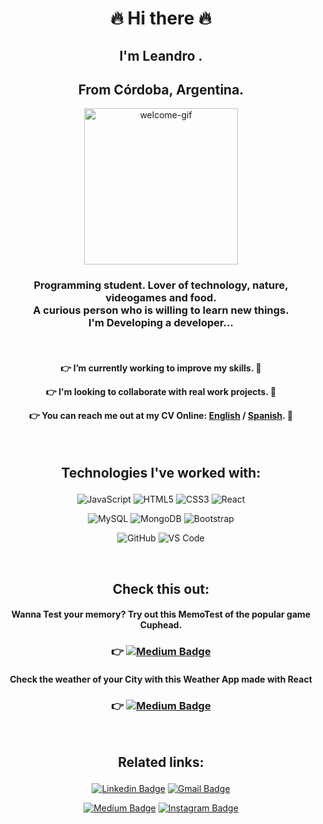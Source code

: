 <span align="center">

# :fire: Hi there :fire:
## I'm Leandro .
## From Córdoba, Argentina.


<p align="center">
  <img width="70%" height="250"  alt="welcome-gif" src="https://chods-cheats.com/uploads/monthly_2018_05/1511987001_profilegif.gif.1ef57615f3308eaf1a07d30312b7a163.gif">
  </p>
  
<h3 align="center">
 Programming student. Lover of technology, nature, videogames and food. <br> A curious person who is willing to learn new things. <br> I'm Developing a developer...
</h3>

  <br>

<h4 align="center">

:point_right: I’m currently working to improve my skills. :hammer:

:point_right: I'm looking to collaborate with real work projects. :wave:

:point_right: You can reach me out at my CV Online: [English](https://lpedicino.github.io/CV-HTML-EN/) / [Spanish](https://lpedicino.github.io/CV-HTML-ES/). :book:

</h4>

<br>

<h2 align="center">

 Technologies I've worked with:
 
</h2>
 

 <span align="center"> 
 
![JavaScript](https://img.shields.io/badge/-JavaScript-black?style=flat-square&logo=javascript)
![HTML5](https://img.shields.io/badge/-HTML5-E34F26?style=flat-square&logo=html5&logoColor=white)
![CSS3](https://img.shields.io/badge/-CSS3-1572B6?style=flat-square&logo=css3)
![React](https://img.shields.io/badge/-React-black?style=flat-square&logo=react)

</span>

<span align="center">

![MySQL](https://img.shields.io/badge/-MySQL-black?style=flat-square&logo=mysql)
![MongoDB](https://img.shields.io/badge/-MongoDB-black?style=flat-square&logo=mongodb)
![Bootstrap](https://img.shields.io/badge/-Bootstrap-563D7C?style=flat-square&logo=bootstrap)

</span>

<span align="center">

![GitHub](https://img.shields.io/badge/-GitHub-181717?style=flat-square&logo=github)
![VS Code](https://img.shields.io/badge/-VS%20Code-007ACC?style=flat-square&logo=visual-studio-code)

</span>

<br>

<span align="center">

## Check this out:
#### Wanna Test your memory? Try out this MemoTest of the popular game Cuphead.
### :point_right:  [![Medium Badge](https://img.shields.io/badge/-MemoTest-blue?style=flat-square&labelColor=000000&logo=Medium&link=https:https://lpedicino.github.io/MemotestCuphead/)](https://lpedicino.github.io/MemotestCuphead/)

#### Check the weather of your City with this Weather App made with React
### :point_right:  [![Medium Badge](https://img.shields.io/badge/-WeatherApp-yellow?style=flat-square&labelColor=000000&logo=Medium&link=https:https://lpedicino.github.io/weather-app/)](https://lpedicino.github.io/weather-app/)
 
 </span>

<br>

<h2 align="center">

 Related links: 
 
</h2>


<span align="center">

[![Linkedin Badge](https://img.shields.io/badge/-LeandroPedicino-blue?style=flat-square&logo=Linkedin&logoColor=white&link=https://www.linkedin.com/in/leandro-pedicino/)](https://www.linkedin.com/in/leandro-pedicino/)
[![Gmail Badge](https://img.shields.io/badge/-leakomvial@gmail.com-c14438?style=flat-square&logo=Gmail&logoColor=white&link=mailto:leakomvial@gmail.com)](mailto:leakomvial@gmail.com)

</span>

<span align="center">

[![Medium Badge](https://img.shields.io/badge/-Portfolio-red?style=flat-square&labelColor=000000&logo=Medium&link=https:https://lpedicino.github.io/React-Portfolio)](https://lpedicino.github.io/React-Portfolio)
[![Instagram Badge](https://img.shields.io/badge/-leapedicino-purple?style=flat-square&logo=instagram&logoColor=white&link=https://www.instagram.com/leapedicino/)](https://www.instagram.com/leapedicino/)

</span>
